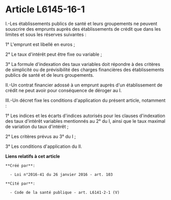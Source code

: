# Article L6145-16-1

I.-Les établissements publics de santé et leurs groupements ne peuvent souscrire des emprunts auprès des établissements de
crédit que dans les limites et sous les réserves suivantes : 

1° L'emprunt est libellé en euros ; 

2° Le taux d'intérêt peut être fixe ou variable ; 

3° La formule d'indexation des taux variables doit répondre à des critères de simplicité ou de prévisibilité des charges
financières des établissements publics de santé et de leurs groupements. 

II.-Un contrat financier adossé à un emprunt auprès d'un établissement de crédit ne peut avoir pour conséquence de déroger au
I. 

III.-Un décret fixe les conditions d'application du présent article, notamment : 

1° Les indices et les écarts d'indices autorisés pour les clauses d'indexation des taux d'intérêt variables mentionnés au 2°
du I, ainsi que le taux maximal de variation du taux d'intérêt ; 

2° Les critères prévus au 3° du I ; 

3° Les conditions d'application du II.

**Liens relatifs à cet article**

	**Créé par**:

	  - Loi n°2016-41 du 26 janvier 2016 - art. 103

	**Cité par**:

	  - Code de la santé publique - art. L6141-2-1 (V)
